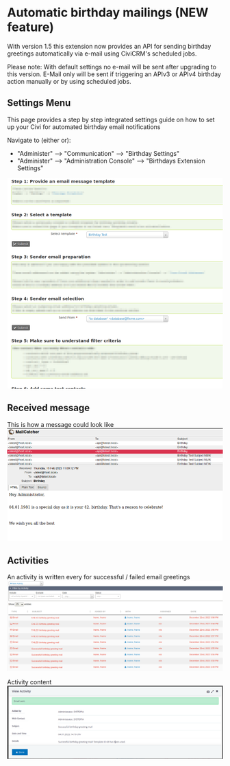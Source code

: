 # Automatic birthday mailings (NEW feature)
With version 1.5 this extension now provides an API for sending
birthday greetings automatically via e-mail using CiviCRM's scheduled jobs.

Please note: With default settings no e-mail will be sent after upgrading
to this version. E-Mail only will be sent if triggering an APIv3 or APIv4
birthday action manually or by using scheduled jobs.

## Settings Menu
This page provides a step by step integrated settings guide on how to set up
your Civi for automated birthday email notifications

Navigate to (either or):
- "Administer" --> "Communication" --> "Birthday Settings"  
- "Administer" --> "Administration Console" --> "Birthdays Extension Settings"  

![image](images/birthday_settings.png)

## Received message
This is how a message could look like
![image](images/birthday_inbox.png)

## Activities
An activity is written every for successful / failed email greetings
![image](images/birthday_activities.png)

Activity content
![image](images/birthday_acitivty.png)